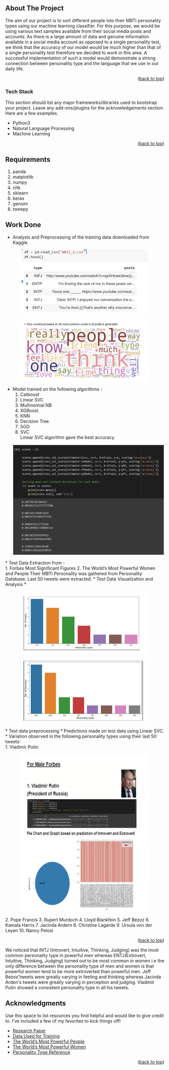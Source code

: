 <div id="top"></div>
<!--
*** Thanks for checking out the Best-README-Template. If you have a suggestion
*** that would make this better, please fork the repo and create a pull request
*** or simply open an issue with the tag "enhancement".
*** Don't forget to give the project a star!
*** Thanks again! Now go create something AMAZING! :D
-->



<!-- PROJECT SHIELDS -->
<!--
*** I'm using markdown "reference style" links for readability.
*** Reference links are enclosed in brackets [ ] instead of parentheses ( ).
*** See the bottom of this document for the declaration of the reference variables
*** for contributors-url, forks-url, etc. This is an optional, concise syntax you may use.
*** https://www.markdownguide.org/basic-syntax/#reference-style-links
-->


</div>

<!-- ABOUT THE PROJECT -->
## About The Project

The aim of our project is to sort different people into their MBTI personality types using our machine learning classifier. For this purpose, we would be using various text samples available from their social media posts and accounts. As there is a large amount of data and genuine information available in a social media account as opposed to a single personality test, we think that the accuracy of our model would be much higher than that of a single personality test therefore we decided to work in this area. A successful implementation of such a model would demonstrate a strong connection between personality type and the language that we use in our daily life. 

<p align="right">(<a href="#top">back to top</a>)</p>


### Tech Stack

This section should list any major frameworks/libraries used to bootstrap your project. Leave any add-ons/plugins for the acknowledgements section. Here are a few examples.

* Python3
* Natural Language Processing
* Machine Learning

<p align="right">(<a href="#top">back to top</a>)</p>



## Requirements 
   1. panda 
   2. matplotlib
   3. numpy
   4. nltk
   5. sklearn
   6. keras
   7. gensim
   8. tweepy



<!-- CONTRIBUTING -->
## Work Done

* Analysis and Preprocessing of the training data downloaded from Kaggle.
<p align="center">
  <img src="images/vs ai.PNG"  height=200 width =400/>
</p>
<p align="center">
  <img src="images/wordcloud.PNG"  height=200 width =400/>
</p>


* Model trained on the following algorithms - <br>
   1. Catboost
   2. Linear SVC
   3. Multinomial NB
   4. XGBoost
   5. KNN
   6. Decision Tree
   7. SGD
   8. SVC <br>
  Linear SVC algorithm gave the best accuracy.
  <p align="center">
  <img src="images/linear svc.PNG" height=350 width= 500 />
</p>
* Test Data Extraction from - <br> 
   1. Forbes Most Significant Figures
   2. The World’s Most Powerful Women and People
  Their MBTI Personality was gathered from Personality Database.
  Last 50 tweets were extracted.
* Test Data Visualization and Analysis
* <p align="center">
  <img src="images/male test.PNG"  height=200 width =400/>
</p>
<p align="center">
  <img src="images/female test.PNG"  height=200 width =400/>
</p>
* Test data preprocessing
* Predictions made on test data using Linear SVC.
* Variation observed in the following personality types using their last 50 tweets:<br>
    1. Vladimir Putin
     <p align="center">
     <img src="images/putin.PNG"  height=500 width =400/>
     </p>
    2. Pope Francis
    3. Rupert Murdoch
    4. Lloyd Blankfein
    5. Jeff Bezoz
    6. Kamala Harris
    7. Jacinda Ardern
    8. Christine Lagarde
    9. Ursula von der Leyen
    10. Nancy Pelosi


<p align="right">(<a href="#top">back to top</a>)</p>

We noticed that INTJ (Introvert, Intuitive, Thinking, Judging)  was the most common personality type in powerful men whereas ENTJ(Extrovert, Intuitive, Thinking, Judging)   turned out to be most common in women i.e the only difference between the personality type of men and women is that powerful women tend to be more extroverted than powerful men. Jeff Bezos'tweets were greatly varying in feeling and thinking whereas Jacinda Arden's tweets were greatly varying in perception and judging. Vladimir Putin showed a consistent personality type in all his tweets.



<!-- ACKNOWLEDGMENTS -->
## Acknowledgments

Use this space to list resources you find helpful and would like to give credit to. I've included a few of my favorites to kick things off!

* [Research Paper](https://web.stanford.edu/class/archive/cs/cs224n/cs224n.1184/reports/6839354.pdf)
* [Data Used for Training](https://www.kaggle.com/datasnaek/mbti-type)
* [The World’s Most Powerful People](https://www.forbes.com/powerful-people/list/#tab:overall)
* [The World’s Most Powerful Women](https://www.forbes.com/power-women/list/3/#tab:overall)
* [Personality Type Reference](https://www.personality-database.com/vote)

<p align="right">(<a href="#top">back to top</a>)</p>
